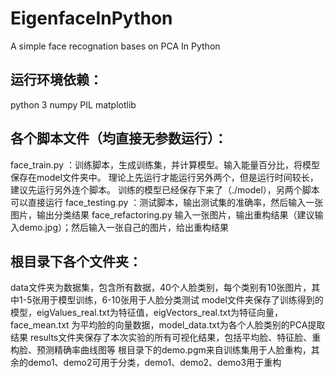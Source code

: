 # EigenfaceInPython
A simple face recognation bases on PCA In Python
## 运行环境依赖：
python 3
numpy
PIL
matplotlib

## 各个脚本文件（均直接无参数运行）：
face_train.py ：训练脚本，生成训练集，并计算模型。输入能量百分比，将模型保存在model文件夹中。
理论上先运行才能运行另外两个，但是运行时间较长，建议先运行另外连个脚本。
训练的模型已经保存下来了（./model），另两个脚本可以直接运行
face_testing.py ：测试脚本，输出测试集的准确率，然后输入一张图片，输出分类结果
face_refactoring.py 输入一张图片，输出重构结果（建议输入demo.jpg）；然后输入一张自己的图片，给出重构结果

## 根目录下各个文件夹：
data文件夹为数据集，包含所有数据，40个人脸类别，每个类别有10张图片，其中1-5张用于模型训练，6-10张用于人脸分类测试
model文件夹保存了训练得到的模型，eigValues_real.txt为特征值，eigVectors_real.txt为特征向量，
face_mean.txt 为平均脸的向量数据，model_data.txt为各个人脸类别的PCA提取结果
results文件夹保存了本次实验的所有可视化结果，包括平均脸、特征脸、重构脸、预测精确率曲线图等
根目录下的demo.pgm来自训练集用于人脸重构，其余的demo1、demo2可用于分类，demo1、demo2、demo3用于重构
